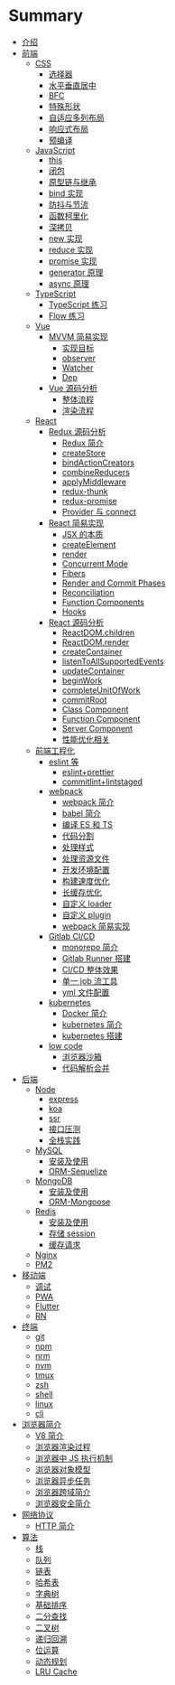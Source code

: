 # Summary

- [介绍](README.md)
- [前端]()
  - [CSS]()
    - [选择器](./frontend/css/select/README.md)
    - [水平垂直居中](./frontend/css/center/README.md)
    - [BFC](./frontend/css/bfc/README.md)
    - [特殊形状](./frontend/css/special-shape/README.md)
    - [自适应多列布局](./frontend/css/adaptive-columns/README.md)
    - [响应式布局](./frontend/css/responsive-layout/README.md)
    - [预编译](./frontend/css/precompiled/README.md)
  - [JavaScript]()
    - [this](./frontend/js/this/README.md)
    - [闭包](./frontend/js/closure/README.md)
    - [原型链与继承](./frontend/js/prototype/README.md)
    - [bind 实现](./frontend/js/bind/README.md)
    - [防抖与节流](./frontend/js/debounce-throttle/README.md)
    - [函数柯里化](./frontend/js/curry/README.md)
    - [深拷贝](./frontend/js/copy/README.md)
    - [new 实现](./frontend/js/new/README.md)
    - [reduce 实现](./frontend/js/reduce/README.md)
    - [promise 实现](./frontend/js/promise/README.md)
    - [generator 原理](./frontend/js/generator/README.md)
    - [async 原理](./frontend/js/async/README.md)
  - [TypeScript]()
    - [TypeScript 练习](./frontend/ts/ts/README.md)
    - [Flow 练习](./frontend/ts/flow/README.md)
  - [Vue]()
    - [MVVM 简易实现]()
      - [实现目标](./frontend/vue/mvvm/target/README.md)
      - [observer](./frontend/vue/mvvm/observer/README.md)
      - [Watcher](./frontend/vue/mvvm/watcher/README.md)
      - [Dep](./frontend/vue/mvvm/dep/README.md)
    - [Vue 源码分析]()
      - [整体流程](./frontend/vue/vue/process/README.md)
      - [渲染流程](./frontend/vue/vue/mount/README.md)
  - [React]()
    - [Redux 源码分析]()
      - [Redux 简介](./frontend/react/redux/introduction/README.md)
      - [createStore](./frontend/react/redux/createStore/README.md)
      - [bindActionCreators](./frontend/react/redux/bindActionCreators/README.md)
      - [combineReducers](./frontend/react/redux/combineReducers/README.md)
      - [applyMiddleware](./frontend/react/redux/applyMiddleware/README.md)
      - [redux-thunk](./frontend/react/redux/redux-thunk/README.md)
      - [redux-promise](./frontend/react/redux/redux-promise/README.md)
      - [Provider 与 connect](./frontend/react/redux/provider-connect/README.md)
    - [React 简易实现]()
      - [JSX 的本质](./frontend/react/react-simple/jsx/README.md)
      - [createElement](./frontend/react/react-simple/createElement/README.md)
      - [render](./frontend/react/react-simple/render/README.md)
      - [Concurrent Mode](./frontend/react/react-simple/Concurrent/README.md)
      - [Fibers](./frontend/react/react-simple/Fibers/README.md)
      - [Render and Commit Phases](./frontend/react/react-simple/commit/README.md)
      - [Reconciliation](./frontend/react/react-simple/reconciliation/README.md)
      - [Function Components](./frontend/react/react-simple/function/README.md)
      - [Hooks](./frontend/react/react-simple/hooks/README.md)
    - [React 源码分析]()
      - [ReactDOM.children](./frontend/react/source-code/ReactDOM.children/README.md)
      - [ReactDOM.render](./frontend/react/source-code/ReactDOM.render/README.md)
      - [createContainer](./frontend/react/source-code/createContainer/README.md)
      - [listenToAllSupportedEvents](./frontend/react/source-code/listenToAllSupportedEvents/README.md)
      - [updateContainer](./frontend/react/source-code/updateContainer/README.md)
      - [beginWork](./frontend/react/source-code/beginWork/README.md)
      - [completeUnitOfWork](./frontend/react/source-code/completeUnitOfWork/README.md)
      - [commitRoot](./frontend/react/source-code/commitRoot/README.md)
      - [Class Component](./frontend/react/source-code/class-component/README.md)
      - [Function Component](./frontend/react/source-code/function-component/README.md)
      - [Server Component](./frontend/react/source-code/server-component/README.md)
      - [性能优化相关](./frontend/react/source-code/optimization-performance/README.md)
  - [前端工程化]()
    - [eslint 等]()
      - [eslint+prettier](./frontend/engineering/normalize/eslint/README.md)
      - [commitlint+lintstaged](./frontend/engineering/normalize/commitlint/README.md)
    - [webpack]()
      - [webpack 简介](./frontend/engineering/webpack/introduction/README.md)
      - [babel 简介](./frontend/engineering/webpack/babel/README.md)
      - [编译 ES 和 TS](./frontend/engineering/webpack/es-ts/README.md)
      - [代码分割](./frontend/engineering/webpack/splitChunks/README.md)
      - [处理样式](./frontend/engineering/webpack/style/README.md)
      - [处理资源文件](./frontend/engineering/webpack/file/README.md)
      - [开发环境配置](./frontend/engineering/webpack/devserver/README.md)
      - [构建速度优化](./frontend/engineering/webpack/optimization-build/README.md)
      - [长缓存优化](./frontend/engineering/webpack/optimization-cache/README.md)
      - [自定义 loader](./frontend/engineering/webpack/webpack-loader/README.md)
      - [自定义 plugin](./frontend/engineering/webpack/webpack-plugin/README.md)
      - [webpack 简易实现](./frontend/engineering/webpack/webpack-simple/README.md)
    - [Gitlab CI/CD]()
      - [monorepo 简介](./frontend/engineering/gitlab/monorepo/README.md)
      - [Gitlab Runner 搭建](./frontend/engineering/gitlab/runner/README.md)
      - [CI/CD 整体效果](./frontend/engineering/gitlab/overall/README.md)
      - [单一 job 流工具](./frontend/engineering/gitlab/job/README.md)
      - [yml 文件配置](./frontend/engineering/gitlab/yml/README.md)
    - [kubernetes]()
      - [Docker 简介](./frontend/engineering/kubernetes/docker/README.md)
      - [kubernetes 简介](./frontend/engineering/kubernetes/introduction/README.md)
      - [kubernetes 搭建](./frontend/engineering/kubernetes/install/README.md)
    - [low code]()
      - [浏览器沙箱](./frontend/engineering/builder/sandbox/README.md)
      - [代码解析合并](./frontend/engineering/builder/parsing/README.md)
- [后端]()
  - [Node](./backend/node/README.md)
    - [express](./backend/node/express/README.md)
    - [koa](./backend/node/koa/README.md)
    - [ssr](./backend/node/ssr/README.md)
    - [接口压测](./backend/node/test/README.md)
    - [全栈实践](./backend/node/practice/README.md)
  - [MySQL]()
    - [安装及使用](./backend/mysql/install-use/README.md)
    - [ORM-Sequelize](./backend/mysql/orm/README.md)
  - [MongoDB]()
    - [安装及使用](./backend/mongo/install-use/README.md)
    - [ORM-Mongoose](./backend/mongo/orm/README.md)
  - [Redis]()
    - [安装及使用](./backend/redis/install-use/README.md)
    - [存储 session](./backend/redis/session/README.md)
    - [缓存请求](./backend/redis/impl/README.md)
  - [Nginx](./backend/nginx/README.md)
  - [PM2](./backend/pm2/README.md)
- [移动端]()
  - [调试](./hybird/devtools/README.md)
  - [PWA](./hybird/pwa/README.md)
  - [Flutter](./hybird/flutter/README.md)
  - [RN](./hybird/rn/README.md)
- [终端]()
  - [git](./terminal/git/README.md)
  - [npm](./terminal/npm/README.md)
  - [nrm](./terminal/nrm/README.md)
  - [nvm](./terminal/nvm/README.md)
  - [tmux](./terminal/tmux/README.md)
  - [zsh](./terminal/zsh/README.md)
  - [shell](./terminal/shell/README.md)
  - [linux](./terminal/linux/README.md)
  - [cli](./terminal/cli/README.md)
- [浏览器简介]()
  - [V8 简介](./browser/v8/README.md)
  - [浏览器渲染过程](./browser/render/README.md)
  - [浏览器中 JS 执行机制](./browser/js-execute/README.md)
  - [浏览器对象模型](./browser/bom/README.md)
  - [浏览器异步任务](./browser/async/README.md)
  - [浏览器跨域简介](./browser/domain/README.md)
  - [浏览器安全简介](./browser/security/README.md)
- [网络协议]()
  - [HTTP 简介](./network/http/README.md)
- [算法]()
  - [栈](./algorithm/stack/README.md)
  - [队列](./algorithm/queue/README.md)
  - [链表](./algorithm/linked-list/README.md)
  - [哈希表](./algorithm/hash/README.md)
  - [字典树](./algorithm/trie/README.md)
  - [基础排序](./algorithm/sort/README.md)
  - [二分查找](./algorithm/binary-search/README.md)
  - [二叉树](./algorithm/binary-tree/README.md)
  - [递归回溯](./algorithm/recursion/README.md)
  - [位运算](./algorithm/bitwise/README.md)
  - [动态规划](./algorithm/dynamic/README.md)
  - [LRU Cache](./algorithm/lru/README.md)
